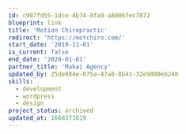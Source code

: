 ```yaml
---
id: c907fd55-1dce-4b74-8fa9-a8006fec7872
blueprint: link
title: 'Motion Chiropractic'
redirect: 'https://motchiro.com/'
start_date: '2019-11-01'
is_current: false
end_date: '2020-01-01'
partner_title: 'Makai Agency'
updated_by: 25de984e-075a-47a8-8b41-32e9880eb240
skills:
  - development
  - wordpress
  - design
project_status: archived
updated_at: 1668371619
---
```

